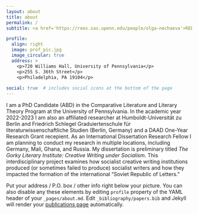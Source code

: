 ```yaml
---
layout: about
title: about
permalink: /
subtitle: <a href='https://rees.sas.upenn.edu/people/olga-nechaeva'>REEES</a>. <a href='https://rees.sas.upenn.edu/people/olga-nechaeva'>CompLit</a>.

profile:
  align: right
  image: prof_pic.jpg
  image_circular: true
  address: >
    <p>720 Williams Hall, University of Pennsylvania</p>
    <p>255 S. 36th Street</p>
    <p>Philadelphia, PA 19104</p>
    
social: true  # includes social icons at the bottom of the page
---
```


I am a PhD Candidate (ABD) in the Comparative Literature and Literary Theory Program at the University of Pennsylvania. In the academic year 2022-2023 I am also an affiliated researcher at Humboldt-Universität zu Berlin and Friedrich Schlegel Graduiertenschule für literaturwissenschaftliche Studien (Berlin, Germany) and a DAAD One-Year Research Grant recepient. As an International Dissertation Research Fellow I am planning to conduct my research in multiple locations, including Germany, Mali, Ghana, and Russia. My dissertation is preliminary titled *The Gorky Literary Institute: Creative Writing under Socialism*. This interdisciplinary project examines how socialist creative writing institutions produced (or sometimes failed to produce) socialist writers and how they impacted the formation of the international “Soviet Republic of Letters.”

Put your address / P.O. box / other info right below your picture. You can also disable any these elements by editing `profile` property of the YAML header of your `_pages/about.md`. Edit `_bibliography/papers.bib` and Jekyll will render your [publications page](/al-folio/publications/) automatically.
